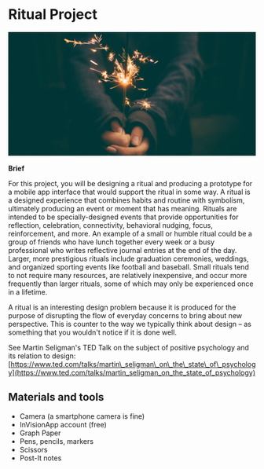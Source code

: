 # Ritual Project

![Picture of a person holding a sparkler](/assets/jamie-street-96982.jpg)

**Brief**

For this project, you will be designing a ritual and producing a prototype for a mobile app interface that would support the ritual in some way. A ritual is a designed experience that combines habits and routine with symbolism, ultimately producing an event or moment that has meaning. Rituals are intended to be specially-designed events that provide opportunities for reflection, celebration, connectivity, behavioral nudging, focus, reinforcement, and more. An example of a small or humble ritual could be a group of friends who have lunch together every week or a busy professional who writes reflective journal entries at the end of the day. Larger, more prestigious rituals include graduation ceremonies, weddings, and organized sporting events like football and baseball. Small rituals tend to not require many resources, are relatively inexpensive, and occur more frequently than larger rituals, some of which may only be experienced once in a lifetime.

A ritual is an interesting design problem because it is produced for the purpose of disrupting the flow of everyday concerns to bring about new perspective. This is counter to the way we typically think about design – as something that you wouldn't notice if it is done well.

See Martin Seligman's TED Talk on the subject of positive psychology and its relation to design:  
[https://www.ted.com/talks/martin\_seligman\_on\_the\_state\_of\_psychology](https://www.ted.com/talks/martin_seligman_on_the_state_of_psychology)

## Materials and tools

* Camera \(a smartphone camera is fine\)
* InVisionApp account \(free\)
* Graph Paper
* Pens, pencils, markers
* Scissors
* Post-It notes



